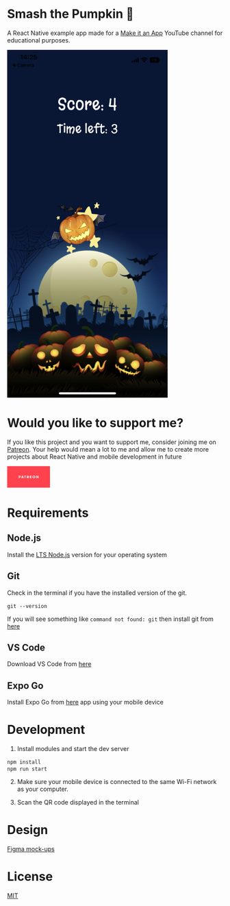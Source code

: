 # Smash the Pumpkin 🎃

A React Native example app made for a [Make it an App](https://www.youtube.com/channel/UCxzXrz2J80Z_lfCBB5PU9og) YouTube channel for educational purposes.

<img src="./screenshots/gameInterface.PNG" width="375">

# Would you like to support me?

If you like this project and you want to support me, consider joining me on [Patreon](https://www.patreon.com/makeitanapp). Your help would mean a lot to me and allow me to create more projects about React Native and mobile development in future

[<img src="./screenshots/patreon.jpg" width="100">](https://www.patreon.com/makeitanapp)

# Requirements

## Node.js

Install the [LTS Node.js](https://nodejs.org/en/download/) version for your operating system

## Git

Check in the terminal if you have the installed version of the git.

```
git --version
```

If you will see something like `command not found: git`
then install git from [here](https://git-scm.com/downloads)

## VS Code

Download VS Code from [here](https://code.visualstudio.com/)

## Expo Go

Install Expo Go from [here](https://expo.dev/client) app using your mobile device

# Development

1. Install modules and start the dev server

```
npm install
npm run start
```

2. Make sure your mobile device is connected to the same Wi-Fi network as your computer.

3. Scan the QR code displayed in the terminal

# Design

[Figma mock-ups](https://www.figma.com/file/z2NmJqjVZsnkdexkvOdzzx/Make-It-an-App?node-id=101%3A3)

# License

[MIT](./LICENSE.md)

